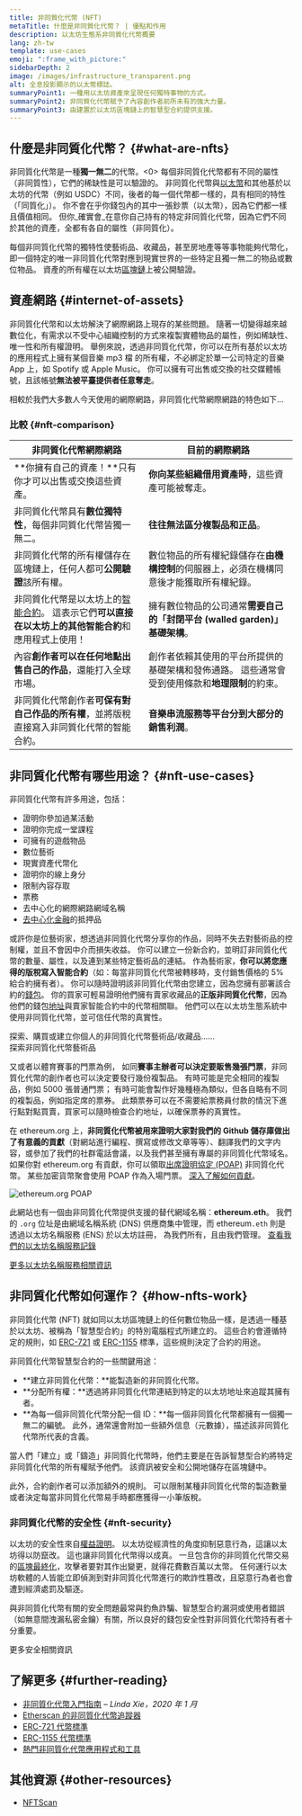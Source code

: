 ```yaml
---
title: 非同質化代幣 (NFT)
metaTitle: 什麼是非同質化代幣？ | 優點和作用
description: 以太坊生態系非同質化代幣概要
lang: zh-tw
template: use-cases
emoji: ":frame_with_picture:"
sidebarDepth: 2
image: /images/infrastructure_transparent.png
alt: 全息投影顯示的以太幣標誌。
summaryPoint1: 一種用以太坊資產來呈現任何獨特事物的方式。
summaryPoint2: 非同質化代幣賦予了內容創作者前所未有的強大力量。
summaryPoint3: 由建置於以太坊區塊鏈上的智慧型合約提供支援。
---
```


## 什麼是非同質化代幣？ {#what-are-nfts}

非同質化代幣是一種**獨一無二**的代幣。<0> 每個非同質化代幣都有不同的屬性（非同質性），它們的稀缺性是可以驗證的。 非同質化代幣與[以太幣](/glossary/#ether)和其他基於以太坊的代幣（例如 USDC）不同，後者的每一個代幣都一樣的，具有相同的特性（「同質化」）。 你不會在乎你錢包內的其中一張鈔票（以太幣），因為它們都一樣且價值相同。 但你_確實會_在意你自己持有的特定非同質化代幣，因為它們不同於其他的資產，全都有各自的屬性（非同質化）。

每個非同質化代幣的獨特性使藝術品、收藏品，甚至房地產等等事物能夠代幣化，即一個特定的唯一非同質化代幣對應到現實世界的一些特定且獨一無二的物品或數位物品。 資產的所有權在以太坊[區塊鏈](/glossary/#blockchain)上被公開驗證。

<YouTube id="Xdkkux6OxfM" />

## 資產網路 {#internet-of-assets}

非同質化代幣和以太坊解決了網際網路上現存的某些問題。 隨著一切變得越來越數位化，有需求以不受中心組織控制的方式來複製實體物品的屬性，例如稀缺性、唯一性和所有權證明。 舉例來說，透過非同質化代幣，你可以在所有基於以太坊的應用程式上擁有某個音樂 mp3 檔 的所有權，不必綁定於單一公司特定的音樂 App 上，如 Spotify 或 Apple Music。 你可以擁有可出售或交換的社交媒體帳號，且該帳號**無法被平臺提供者任意奪走**。

相較於我們大多數人今天使用的網際網路，非同質化代幣網際網路的特色如下...

### 比較 {#nft-comparison}

| 非同質化代幣網際網路                                                                        | 目前的網際網路                                            |
| --------------------------------------------------------------------------------- | -------------------------------------------------- |
| **你擁有自己的資產！**只有你才可以出售或交換這些資產。                                                     | **你向某些組織借用資產時**，這些資產可能被奪走。                         |
| 非同質化代幣具有**數位獨特性**，每個非同質化代幣皆獨一無二。                                                  | **往往無法區分複製品和正品**。                                  |
| 非同質化代幣的所有權儲存在區塊鏈上，任何人都可**公開驗證**該所有權。                                              | 數位物品的所有權紀錄儲存在**由機構控制**的伺服器上，必須在機構同意後才能獲取所有權紀錄。     |
| 非同質化代幣是以太坊上的[智能合約](/glossary/#smart-contract)。 這表示它們**可以直接在以太坊上的其他智能合約**和應用程式上使用！ | 擁有數位物品的公司通常**需要自己的「封閉平台 (walled garden)」基礎架構**。    |
| 內容**創作者可以在任何地點出售自己的作品**，還能打入全球市場。                                                 | 創作者依賴其使用的平台所提供的基礎架構和發佈通路。 這些通常會受到使用條款和**地理限制**的約束。 |
| 非同質化代幣創作者**可保有對自己作品的所有權**，並將版稅直接寫入非同質化代幣的智能合約。                                    | **音樂串流服務等平台分到大部分的銷售利潤**。                           |

## 非同質化代幣有哪些用途？ {#nft-use-cases}

非同質化代幣有許多用途，包括：

- 證明你參加過某活動
- 證明你完成一堂課程
- 可擁有的遊戲物品
- 數位藝術
- 現實資產代幣化
- 證明你的線上身分
- 限制內容存取
- 票務
- 去中心化的網際網路網域名稱
- [去中心化金融](/glossary/#defi)的抵押品

或許你是位藝術家，想透過非同質化代幣分享你的作品，同時不失去對藝術品的控制權，並且不會因中介而損失收益。 你可以建立一份新合約，並明訂非同質化代幣的數量、屬性，以及連到某些特定藝術品的連結。 作為藝術家，**你可以將您應得的版稅寫入智能合約**（如：每當非同質化代幣被轉移時，支付銷售價格的 5% 給合約擁有者）。 你可以隨時證明該非同質化代幣由您建立，因為您擁有部署該合約的[錢包](/glossary/#wallet)。 你的買家可輕易證明他們擁有賣家收藏品的**正版非同質化代幣**，因為他們的錢包[地址](/glossary/#address)與賣家智能合約中的代幣相關聯。 他們可以在以太坊生態系統中使用非同質化代幣，並可信任代幣的真實性。

<InfoBanner shouldSpaceBetween emoji=":eyes:" mt="8">
  <div>探索、購買或建立你個人的非同質化代幣藝術品/收藏品……</div>
  <ButtonLink href="/dapps/?category=collectibles#explore">
    探索非同質化代幣藝術品
  </ButtonLink>
</InfoBanner>

又或者以體育賽事的門票為例， 如同**賽事主辦者可以決定要販售幾張門票**，非同質化代幣的創作者也可以決定要發行幾份複製品。 有時可能是完全相同的複製品，例如 5000 張普通門票； 有時可能會製作好幾種極為類似，但各自略有不同的複製品，例如指定席的票券。 此類票券可以在不需要給票務員付款的情況下進行點對點買賣，買家可以隨時檢查合約地址，以確保票券的真實性。

在 ethereum.org 上，**非同質化代幣被用來證明大家對我們的 Github 儲存庫做出了有意義的貢獻**（對網站進行編程、撰寫或修改文章等等）、翻譯我們的文字内容，或參加了我們的社群電話會議，以及我們甚至擁有專屬的非同質化代幣域名。 如果你對 ethereum.org 有貢獻，你可以領取[出席證明協定 (POAP)](/glossary/#poap) 非同質化代幣。 某些加密貨幣聚會使用 POAP 作為入場門票。 [深入了解如何貢獻](/contributing/#poap)。

![ethereum.org POAP](./poap.png)

此網站也有一個由非同質化代幣提供支援的替代網域名稱：**ethereum.eth**。 我們的 `.org` 位址是由網域名稱系統 (DNS) 供應商集中管理，而 ethereum`.eth` 則是透過以太坊名稱服務 (ENS) 於以太坊註冊， 為我們所有，且由我們管理。 [查看我們的以太坊名稱服務記錄](https://app.ens.domains/name/ethereum.eth)

[更多以太坊名稱服務相關資訊](https://app.ens.domains)

<Divider />

## 非同質化代幣如何運作？ {#how-nfts-work}

非同質化代幣 (NFT) 就如同以太坊區塊鏈上的任何數位物品一樣，是透過一種基於以太坊、被稱為「智慧型合約」的特別電腦程式所建立的。 這些合約會遵循特定的規則，如 [ERC-721](/glossary/#erc-721) 或 [ERC-1155](/glossary/#erc-1155) 標準，這些規則決定了合約的用途。

非同質化代幣智慧型合約的一些關鍵用途：

- **建立非同質化代幣：**能製造新的非同質化代幣。
- **分配所有權：**透過將非同質化代幣連結到特定的以太坊地址來追蹤其擁有者。
- **為每一個非同質化代幣分配一個 ID：**每一個非同質化代幣都擁有一個獨一無二的編號。 此外，通常還會附加一些額外信息（元數據），描述該非同質化代幣所代表的含義。

當人們「建立」或「鑄造」非同質化代幣時，他們主要是在告訴智慧型合約將特定非同質化代幣的所有權賦予他們。 該資訊被安全和公開地儲存在區塊鏈中。

此外，合約創作者可以添加額外的規則。 可以限制某種非同質化代幣的製造數量或者決定每當非同質化代幣易手時都應獲得一小筆版稅。

### 非同質化代幣的安全性 {#nft-security}

以太坊的安全性來自[權益證明](/glossary/#pos)。 以太坊從經濟性的角度抑制惡意行為，這讓以太坊得以防竄改。 這也讓非同質化代幣得以成真。 一旦包含你的非同質化代幣交易的[區塊](/glossary/#block)[最終化](/glossary/#finality)，攻擊者要對其作出變更，就得花費數百萬以太幣。 任何運行以太坊軟體的人皆能立即偵測到對非同質化代幣進行的欺詐性篡改，且惡意行為者也會遭到經濟處罰及驅逐。

與非同質化代幣有關的安全問題最常與釣魚詐騙、智慧型合約漏洞或使用者錯誤（如無意間洩漏私密金鑰）有關，所以良好的錢包安全性對非同質化代幣持有者十分重要。

<ButtonLink href="/security/">
  更多安全相關資訊
</ButtonLink>

## 了解更多 {#further-reading}

- [非同質化代幣入門指南](https://linda.mirror.xyz/df649d61efb92c910464a4e74ae213c4cab150b9cbcc4b7fb6090fc77881a95d) – _Linda Xie，2020 年 1 月_
- [Etherscan 的非同質化代幣追蹤器](https://etherscan.io/nft-top-contracts)
- [ERC-721 代幣標準](/developers/docs/standards/tokens/erc-721/)
- [ERC-1155 代幣標準](/developers/docs/standards/tokens/erc-1155/)
- [熱門非同質化代幣應用程式和工具](https://www.ethereum-ecosystem.com/blockchains/ethereum/nfts)

## 其他資源 {#other-resources}

- [NFTScan](https://nftscan.com/)

<Divider />

<QuizWidget quizKey="nfts" />
